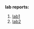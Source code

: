 **lab reports:**
1. [lab1](https://yunshanlii.github.io/cse15l-lab-reports/lab1.html)
2. [lab2](https://yunshanlii.github.io/cse15l-lab-reports/lab2.html)

